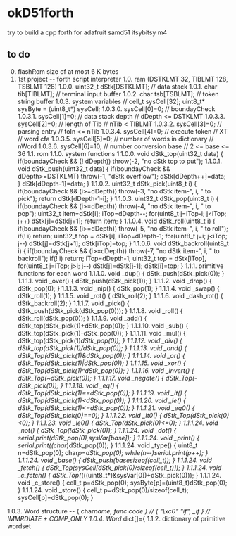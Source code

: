 # okD51forth
try to build a cpp forth for adafruit samd51 itsybitsy m4
## to do
  0. flashRom size of at most 6 K bytes
  1. 1st project -- forth script interpreter
  1.0. ram (DSTKLMT 32, TIBLMT 128, TSBLMT 128)
  1.0.0. uint32_t dStk[DSTKLMT]; // data stack
  1.0.1. char tib[TIBLMT]; // terminal input buffer
  1.0.2. char tsb[TSBLMT]; // token string buffer
  1.0.3. system variables // cell_t sysCell[32]; uint8_t* sysByte = (uint8_t*) sysCell;
  1.0.3.0. sysCell[0]=0; // boundayCheck
  1.0.3.1. sysCell[1]=0; // data stack depth // dDepth <= DSTKLMT
  1.0.3.3. sysCell[2]=0; // length of Tib // nTib < TIBLMT
  1.0.3.2. sysCell[3]=0; // parsing entry // toIn <= nTib
  1.0.3.4. sysCell[4]=0; // execute token // XT // word cfa
  1.0.3.5. sysCell[5]=0; // number of words in dictionary // nWord
  1.0.3.6. sysCell[6]=10; // number conversion base // 2 <= base <= 36
  1.1. rom
  1.1.0. system functions
  1.1.0.0. void dStk_top(uint32_t data) { 
    if(boundayCheck && (! dDepth)) throw(-2, "no dStk top to put");
  1.1.0.1. void dStk_push(uint32_t data) {
    if(boundayCheck && dDepth>=DSTKLMT) throw(-1, "dStk overflow");
    dStk[dDepth++]=data; }
    dStk[dDepth-1]=data; }
  1.1.0.2. uint32_t dStk_pick(uint8_t i) {
    if(boundayCheck && (i>=dDepth)) throw(-3, "no dStk item-", i, " to pick");
    return dStk[dDepth-1-i]; }
  1.1.0.3. uint32_t dStk_pop(uint8_t i) {
    if(boundayCheck && (i>=dDepth)) throw(-4, "no dStk item-", i, " to pop");
    uint32_t item=dStk[i]; iTop=dDepth--; for(uint8_t j=iTop-i; j<iTop; j++) dStk[j]=dStk[j+1]; return item; }
  1.1.0.4. void dStk_roll(uint8_t i) {
    if(boundayCheck && (i>=dDepth)) throw(-5, "no dStk item-", i, " to roll");
    if(! i) return; 
    uint32_t top = dStk[i], iTop=dDepth-1; for(uint8_t j=i; j<iTop; j--) dStk[j]=dStk[j+1]; dStk[iTop]=top; }
  1.1.0.6. void dStk_backroll(uint8_t i) {
    if(boundayCheck && (i>=dDepth)) throw(-7, "no dStk item-", i, " to backroll");
    if(! i) return; 
    iTop=dDepth-1; uint32_t top = dStk[iTop], for(uint8_t j=iTop; j>i; j--) dStk[j]=dStk[j-1]; dStk[i]=top; }
  1.1.1. primitive functions for each word
  1.1.1.0. void _dup() { dStk_push(dStk_pick(0)); }
  1.1.1.1. void _over() { dStk_push(dStk_pick(1)); }
  1.1.1.2. void _drop() { dStk_pop(0); }
  1.1.1.3. void _nip() { dStk_pop(1); }
  1.1.1.4. void _swap() { dStk_roll(1); }
  1.1.1.5. void _rot() { dStk_roll(2); }
  1.1.1.6. void _dash_rot() { dStk_backroll(2); }
  1.1.1.7. void _pick() { dStk_push(dStk_pick(dStk_pop(0))); }
  1.1.1.8. void _roll() { dStk_roll(dStk_pop(0)); }
  1.1.1.9. void _add() { dStk_top(dStk_pick(1)+dStk_pop(0)); }
  1.1.1.10. void _sub() { dStk_top(dStk_pick(1)-dStk_pop(0)); }
  1.1.1.11. void _mul() { dStk_top(dStk_pick(1)*dStk_pop(0)); }
  1.1.1.12. void _div() { dStk_top(dStk_pick(1)/dStk_pop(0)); }
  1.1.1.13. void _and() { dStk_Top(dStk_pick(1)&dStk_pop(0)); }
  1.1.1.14. void _or() { dStk_Top(dStk_pick(1)|dStk_pop(0)); }
  1.1.1.15. void _xor() { dStk_Top(dStk_pick(1)^dStk_pop(0)); }
  1.1.1.16. void _invert() { dStk_Top(~dStk_pick(0)); }
  1.1.1.17. void _negate() { dStk_Top(-dStk_pick(0)); }
  1.1.1.18. void _eq() { dStk_Top(dStk_pick(1)==dStk_pop(0)); }
  1.1.1.19. void _lt() { dStk_Top(dStk_pick(1)<dStk_pop(0)); }
  1.1.1.20. void _le() { dStk_Top(dStk_pick(1)<=dStk_pop(0)); }
  1.1.1.21. void _eq0() { dStk_Top(dStk_pick(0)==0); }
  1.1.1.22. void _lt0() { dStk_Top(dStk_pick(0)<0); }
  1.1.1.23. void _le0() { dStk_Top(dStk_pick(0)<=0); }
  1.1.1.24. void _not() { dStk_Top(!dStk_pick(0)); }
  1.1.1.24. void _dot() { serial.print(dStk_pop(0),sysVar[base]); }
  1.1.1.24. void _print() { serial.print((char*)dStk_pop(0)); }
  1.1.1.24. void _type() { uint8_t n=dStk_pop(0); char*p=dStk_pop(0); while(n--)serial.print(*p++); }
  1.1.1.24. void _base() { dStk_push(base*sizeof(cell_t)); }
  1.1.1.24. void _fetch() { dStk_Top(sysCell[dStk_pick(0)/sizeof(cell_t)]); }
  1.1.1.24. void _c_fetch() { dStk_Top(*(((uint8_t*)&sysVar[0])+dStk_pick(0))); }
  1.1.1.24. void _c_store() { cell_t p=dStk_pop(0); sysByte[p]=(uint8_t)dStk_pop(0); }
  1.1.1.24. void _store() { cell_t p=dStk_pop(0)/sizeof(cell_t); sysCell[p]=dStk_pop(0); }


1.0.3. Word structure -- { char*name, func code } // { "\xc0" "if", _if } // IMMRDIATE + COMP_ONLY
1.0.4. Word* dict[]={
1.1.2. dictionary of primitive wordset
